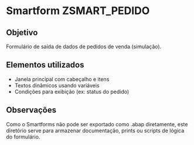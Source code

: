 # Smartform ZSMART_PEDIDO

## Objetivo
Formulário de saída de dados de pedidos de venda (simulação).

## Elementos utilizados
- Janela principal com cabeçalho e itens
- Textos dinâmicos usando variáveis
- Condições para exibição (ex: status do pedido)

## Observações
Como o Smartforms não pode ser exportado como .abap diretamente, este diretório serve para armazenar documentação, prints ou scripts de lógica do formulário.
